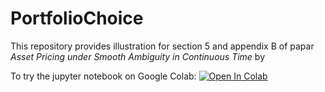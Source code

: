 # PortfolioChoice

This repository provides illustration for section 5 and appendix B of papar *Asset Pricing under Smooth Ambiguity in Continuous Time* by 



To try the jupyter notebook on Google Colab:
[![Open In Colab](https://colab.research.google.com/assets/colab-badge.svg)](https://colab.research.google.com/github/SuriChen1028/PortfolioChoice/main/PortfolioChoice.ipynb)

